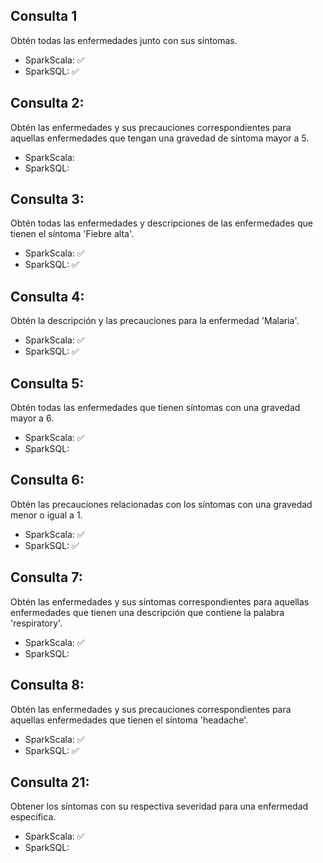 ## Consulta 1

Obtén todas las enfermedades junto con sus síntomas.
  - SparkScala: ✅
  - SparkSQL: ✅

## Consulta 2:

Obtén las enfermedades y sus precauciones correspondientes para aquellas enfermedades que tengan una gravedad de síntoma mayor a 5.
  - SparkScala:
  - SparkSQL:
## Consulta 3:

Obtén todas las enfermedades y descripciones de las enfermedades que tienen el síntoma 'Fiebre alta'.
  - SparkScala: ✅
  - SparkSQL: ✅

## Consulta 4:

Obtén la descripción y las precauciones para la enfermedad 'Malaria'.
  - SparkScala: ✅
  - SparkSQL: ✅

## Consulta 5:

Obtén todas las enfermedades que tienen síntomas con una gravedad mayor a 6.
  - SparkScala: ✅
  - SparkSQL:

## Consulta 6:

Obtén las precauciones relacionadas con los síntomas con una gravedad menor o igual a 1.
  - SparkScala: ✅
  - SparkSQL: ✅

## Consulta 7:

Obtén las enfermedades y sus síntomas correspondientes para aquellas enfermedades que tienen una descripción que contiene la palabra 'respiratory'.
  - SparkScala: ✅
  - SparkSQL:

## Consulta 8:

Obtén las enfermedades y sus precauciones correspondientes para aquellas enfermedades que tienen el síntoma 'headache'.
  - SparkScala: ✅
  - SparkSQL: ✅

## Consulta 21:

Obtener los síntomas con su respectiva severidad para una enfermedad específica.
  - SparkScala: ✅
  - SparkSQL:
